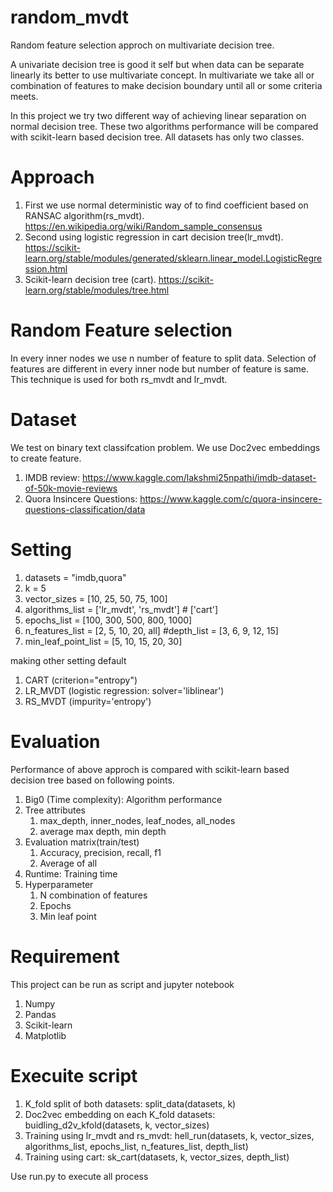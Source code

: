 # random_mvdt
Random feature selection approch on multivariate decision tree.

A univariate decision tree is good it self but when data can be separate linearly its better to use multivariate concept. In multivariate we take all or combination of features to make decision boundary until all or some criteria meets. 

In this project we try two different way of achieving linear separation on normal decision tree. These two algorithms performance will be compared with scikit-learn based decision tree. All datasets has only two classes.    

# Approach
1. First we use normal deterministic way of to find coefficient based on RANSAC algorithm(rs_mvdt). https://en.wikipedia.org/wiki/Random_sample_consensus
2. Second using logistic regression in cart decision tree(lr_mvdt). https://scikit-learn.org/stable/modules/generated/sklearn.linear_model.LogisticRegression.html
3. Scikit-learn decision tree (cart). https://scikit-learn.org/stable/modules/tree.html

# Random Feature selection
In every inner nodes we use n number of feature to split data. Selection of features are different in every inner node but number of feature is same. This technique is used for both rs_mvdt and lr_mvdt.

# Dataset
We test on binary text classifcation problem. We use Doc2vec embeddings to create feature.
1. IMDB review: https://www.kaggle.com/lakshmi25npathi/imdb-dataset-of-50k-movie-reviews
2. Quora Insincere Questions: https://www.kaggle.com/c/quora-insincere-questions-classification/data

# Setting
1. datasets = "imdb,quora"
2. k = 5
3. vector_sizes = [10, 25, 50, 75, 100]
4. algorithms_list = ['lr_mvdt', 'rs_mvdt'] # ['cart']
5. epochs_list = [100, 300, 500, 800, 1000]
6. n_features_list = [2, 5, 10, 20, all]
#depth_list = [3, 6, 9, 12, 15]
7. min_leaf_point_list = [5, 10, 15, 20, 30]

making other setting default
1. CART (criterion="entropy")
2. LR_MVDT (logistic regression: solver='liblinear')
3. RS_MVDT (impurity='entropy')

# Evaluation
Performance of above approch is compared with scikit-learn based decision tree based on following points.
1. Big0 (Time complexity): Algorithm performance
2. Tree attributes
	1. max_depth, inner_nodes, leaf_nodes, all_nodes
	2. average max depth, min depth
3. Evaluation matrix(train/test)
 	1. Accuracy, precision, recall, f1
 	2. Average of all
4. Runtime: Training time
5. Hyperparameter
	1. N combination of features
	2. Epochs
	3. Min leaf point

# Requirement
This project can be run as script and jupyter notebook
1. Numpy
2. Pandas
3. Scikit-learn
4. Matplotlib

# Execuite script
1. K_fold split of both datasets: split_data(datasets, k)
2. Doc2vec embedding on each K_fold datasets: buidling_d2v_kfold(datasets, k, vector_sizes)
3. Training using lr_mvdt and rs_mvdt: hell_run(datasets, k, vector_sizes, algorithms_list, epochs_list, n_features_list, depth_list)
4. Training using cart: sk_cart(datasets, k, vector_sizes, depth_list)

Use run.py to execute all process
